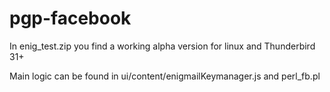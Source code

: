 # pgp-facebook

In enig_test.zip you find a working alpha version for linux and Thunderbird 31+

Main logic can be found in ui/content/enigmailKeymanager.js and perl_fb.pl
